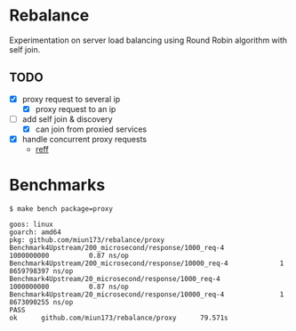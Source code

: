 # Rebalance

Experimentation on server load balancing using Round Robin algorithm with self join.

## TODO
- [x] proxy request to several ip
    - [x] proxy request to an ip
- [ ] add self join & discovery
    - [x] can join from proxied services
- [x] handle concurrent proxy requests
    - [reff](https://kasvith.github.io/posts/lets-create-a-simple-lb-go)

# Benchmarks
`$ make bench package=proxy`
```
goos: linux
goarch: amd64
pkg: github.com/miun173/rebalance/proxy
Benchmark4Upstream/200_microsecond/response/1000_req-4              1000000000          0.87 ns/op
Benchmark4Upstream/200_microsecond/response/10000_req-4             1                   8659798397 ns/op
Benchmark4Upstream/20_microsecond/response/1000_req-4               1000000000          0.87 ns/op
Benchmark4Upstream/20_microsecond/response/10000_req-4              1                   8673090255 ns/op
PASS
ok      github.com/miun173/rebalance/proxy      79.571s
```
